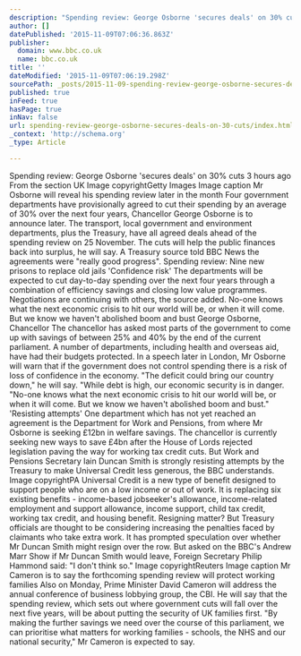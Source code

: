 ```yaml
---
description: "Spending review: George Osborne 'secures deals' on 30% cuts 3 hours ago  From the section UK Image copyrightGetty Images Image caption Mr Osborne will reveal hi"
author: []
datePublished: '2015-11-09T07:06:36.863Z'
publisher:
  domain: www.bbc.co.uk
  name: bbc.co.uk
title: ''
dateModified: '2015-11-09T07:06:19.298Z'
sourcePath: _posts/2015-11-09-spending-review-george-osborne-secures-deals-on-30-cuts.md
published: true
inFeed: true
hasPage: true
inNav: false
url: spending-review-george-osborne-secures-deals-on-30-cuts/index.html
_context: 'http://schema.org'
_type: Article

---
```

Spending review: George Osborne 'secures deals' on 30% cuts 3 hours ago From the section UK Image copyrightGetty Images Image caption Mr Osborne will reveal his spending review later in the month Four government departments have provisionally agreed to cut their spending by an average of 30% over the next four years, Chancellor George Osborne is to announce later. The transport, local government and environment departments, plus the Treasury, have all agreed deals ahead of the spending review on 25 November. The cuts will help the public finances back into surplus, he will say. A Treasury source told BBC News the agreements were "really good progress". Spending review: Nine new prisons to replace old jails 'Confidence risk' The departments will be expected to cut day-to-day spending over the next four years through a combination of efficiency savings and closing low value programmes. Negotiations are continuing with others, the source added. No-one knows what the next economic crisis to hit our world will be, or when it will come. But we know we haven't abolished boom and bust George Osborne, Chancellor The chancellor has asked most parts of the government to come up with savings of between 25% and 40% by the end of the current parliament. A number of departments, including health and overseas aid, have had their budgets protected. In a speech later in London, Mr Osborne will warn that if the government does not control spending there is a risk of loss of confidence in the economy. "The deficit could bring our country down," he will say. "While debt is high, our economic security is in danger. "No-one knows what the next economic crisis to hit our world will be, or when it will come. But we know we haven't abolished boom and bust." 'Resisting attempts' One department which has not yet reached an agreement is the Department for Work and Pensions, from where Mr Osborne is seeking £12bn in welfare savings. The chancellor is currently seeking new ways to save £4bn after the House of Lords rejected legislation paving the way for working tax credit cuts. But Work and Pensions Secretary Iain Duncan Smith is strongly resisting attempts by the Treasury to make Universal Credit less generous, the BBC understands. Image copyrightPA Universal Credit is a new type of benefit designed to support people who are on a low income or out of work. It is replacing six existing benefits - income-based jobseeker's allowance, income-related employment and support allowance, income support, child tax credit, working tax credit, and housing benefit. Resigning matter? But Treasury officials are thought to be considering increasing the penalties faced by claimants who take extra work. It has prompted speculation over whether Mr Duncan Smith might resign over the row. But asked on the BBC's Andrew Marr Show if Mr Duncan Smith would leave, Foreign Secretary Philip Hammond said: "I don't think so." Image copyrightReuters Image caption Mr Cameron is to say the forthcoming spending review will protect working families Also on Monday, Prime Minister David Cameron will address the annual conference of business lobbying group, the CBI. He will say that the spending review, which sets out where government cuts will fall over the next five years, will be about putting the security of UK families first. "By making the further savings we need over the course of this parliament, we can prioritise what matters for working families - schools, the NHS and our national security," Mr Cameron is expected to say.